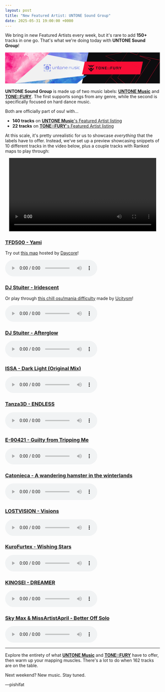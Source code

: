 ```yaml
---
layout: post
title: "New Featured Artist: UNTONE Sound Group"
date: 2025-05-31 19:00:00 +0000
---
```


We bring in new Featured Artists every week, but it's rare to add **150+** tracks in one go. That's what we're doing today with **UNTONE Sound Group**!

![](/wiki/shared/news/2025-05-31-new-featured-artist-untone-sound-group/untone-tone-fury-banner.jpg)

**UNTONE Sound Group** is made up of two music labels: [**UNTONE Music**](https://osu.ppy.sh/beatmaps/artists/479) and [**TONE::FURY**](https://osu.ppy.sh/beatmaps/artists/480). The first supports songs from any genre, while the second is specifically focused on hard dance music. 

Both are officially part of osu! with...

- **140 tracks** on [**UNTONE Music**'s Featured Artist listing](https://osu.ppy.sh/beatmaps/artists/479)
- **22 tracks** on [**TONE::FURY**'s Featured Artist listing](https://osu.ppy.sh/beatmaps/artists/480)

At this scale, it's pretty unrealistic for us to showcase *everything* that the labels have to offer. Instead, we've set up a preview showcasing snippets of 10 different tracks in the video below, plus a couple tracks with Ranked maps to play through:

<div align="center" class="osu-md__paragraph">
    <video width="95%" controls>
        <source src="https://assets.ppy.sh/artists/479/release_showcase.mp4" type="video/mp4" preload="none">
    </video>
</div>

### [TFD500 - Yami](https://assets.ppy.sh/artists/479/Yami/TFD500%20-%20Yami.osz)

Try out [this map](https://osu.ppy.sh/beatmapsets/2239180) hosted by [Daycore](https://osu.ppy.sh/users/5596337)!

<audio controls>
    <source src="https://assets.ppy.sh/artists/479/Yami/TFD500%20-%20Yami.mp3">
</audio>

### [DJ Stuiter - Iridescent](https://assets.ppy.sh/artists/479/Iridescent/DJ%20Stuiter%20-%20Iridescent.osz)

Or play through [this chill osu!mania difficulty](https://osu.ppy.sh/beatmapsets/2206149) made by [Ucitysm](https://osu.ppy.sh/users/14768693)!

<audio controls>
    <source src="https://assets.ppy.sh/artists/479/Iridescent/DJ%20Stuiter%20-%20Iridescent.mp3">
</audio>

### [DJ Stuiter - Afterglow](https://assets.ppy.sh/artists/479/No%20Bootable%20Devices%20Found/DJ%20Stuiter%20-%20Afterglow.osz)

<audio controls>
    <source src="https://assets.ppy.sh/artists/479/No%20Bootable%20Devices%20Found/DJ%20Stuiter%20-%20Afterglow.mp3">
</audio>

### [ISSA - Dark Light (Original Mix)](https://assets.ppy.sh/artists/479/Dark%20Light/ISSA%20-%20Dark%20Light%20(Original%20Mix).osz)

<audio controls>
    <source src="https://assets.ppy.sh/artists/479/Dark%20Light/ISSA%20-%20Dark%20Light%20(Original%20Mix).mp3">
</audio>

### [Tanza3D - ENDLESS](https://assets.ppy.sh/artists/479/ENDLESS/Tanza3D%20-%20ENDLESS.osz)

<audio controls>
    <source src="https://assets.ppy.sh/artists/479/ENDLESS/Tanza3D%20-%20ENDLESS.mp3">
</audio>

### [E-90421 - Guilty from Tripping Me](https://assets.ppy.sh/artists/479/Voxalloy/E-90421%20-%20Guilty%20from%20Tripping%20Me.osz)

<audio controls>
    <source src="https://assets.ppy.sh/artists/479/Voxalloy/E-90421%20-%20Guilty%20from%20Tripping%20Me.mp3">
</audio>

### [Catonieca - A wandering hamster in the winterlands](https://assets.ppy.sh/artists/479/A%20wandering%20hamster%20in%20the%20winterlands/Catonieca%20-%20A%20wandering%20hamster%20in%20the%20winterlands.osz)

<audio controls>
    <source src="https://assets.ppy.sh/artists/479/A%20wandering%20hamster%20in%20the%20winterlands/Catonieca%20-%20A%20wandering%20hamster%20in%20the%20winterlands.mp3">
</audio>

### [LOSTVISION - Visions](https://assets.ppy.sh/artists/479/Visions/LOSTVISION%20-%20Visions.osz)

<audio controls>
    <source src="https://assets.ppy.sh/artists/479/Visions/LOSTVISION%20-%20Visions.mp3">
</audio>

### [KuroFurtex - Wishing Stars](https://assets.ppy.sh/artists/479/Kuromatria/KuroFurtex%20-%20Wishing%20Stars.osz)

<audio controls>
    <source src="https://assets.ppy.sh/artists/479/Kuromatria/KuroFurtex%20-%20Wishing%20Stars.mp3">
</audio>

### [KINOSEI - DREAMER](https://assets.ppy.sh/artists/479/DREAMER/KINOSEI%20-%20DREAMER.osz)

<audio controls>
    <source src="https://assets.ppy.sh/artists/479/DREAMER/KINOSEI%20-%20DREAMER.mp3">
</audio>

### [Sky Max & MissArtistApril - Better Off Solo](https://assets.ppy.sh/artists/479/Better%20Off%20Solo/Sky%20Max%20%26%20MissArtistApril%20-%20Better%20Off%20Solo.osz)

<audio controls>
    <source src="https://assets.ppy.sh/artists/479/Better%20Off%20Solo/Sky%20Max%20%26%20MissArtistApril%20-%20Better%20Off%20Solo.mp3">
</audio>

---

Explore the entirety of what [**UNTONE Music**](https://osu.ppy.sh/beatmaps/artists/479) and [**TONE::FURY**](https://osu.ppy.sh/beatmaps/artists/480) have to offer, then warm up your mapping muscles. There's a lot to do when 162 tracks are on the table.

Next weekend? New music. Stay tuned.

—pishifat
